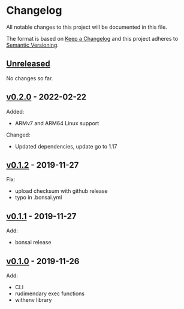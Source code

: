 # Changelog

All notable changes to this project will be documented in this file.

The format is based on [Keep a Changelog](http://keepachangelog.com/en/1.0.0/)
and this project adheres to [Semantic Versioning](http://semver.org/spec/v2.0.0.html).

## [Unreleased]

No changes so far.

## [v0.2.0] - 2022-02-22

Added:

- ARMv7 and ARM64 Linux support

Changed:

- Updated dependencies, update go to 1.17

## [v0.1.2] - 2019-11-27

Fix:

- upload checksum with github release
- typo in .bonsai.yml

## [v0.1.1] - 2019-11-27

Add:

- bonsai release

## [v0.1.0] - 2019-11-26

Add:

- CLI
- rudimendary exec functions
- withenv library

[Unreleased]: https://github.com/julian7/withenv/compare/v0.2.0...HEAD
[v0.2.0]: https://github.com/julian7/withenv/compare/v0.1.2...v0.2.0
[v0.1.2]: https://github.com/julian7/withenv/compare/v0.1.1...v0.1.2
[v0.1.1]: https://github.com/julian7/withenv/compare/v0.1.0...v0.1.1
[v0.1.0]: https://github.com/julian7/withenv/releases/tag/v0.1.0
